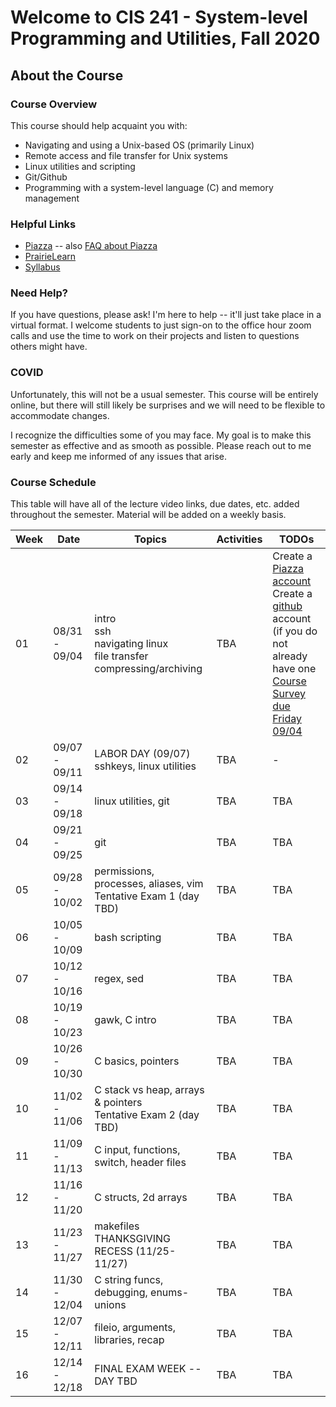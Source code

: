 # Welcome to CIS 241 - System-level Programming and Utilities, Fall 2020

## About the Course

### Course Overview
This course should help acquaint you with:

* Navigating and using a Unix-based OS (primarily Linux)
* Remote access and file transfer for Unix systems
* Linux utilities and scripting
* Git/Github
* Programming with a system-level language (C) and memory management

### Helpful Links

* [Piazza](https://piazza.com/class/kdru22j5k4n3si) -- also [FAQ about Piazza](piazza-faq.md)
* [PrairieLearn](https://prairielearn.engr.illinois.edu/)
* [Syllabus](syllabus.md)

### Need Help?
If you have questions, please ask!  I'm here to help -- it'll
just take place in a virtual format.  I welcome students
to just sign-on to the office hour zoom calls and use the time
to work on their projects and listen to questions others might have.

### COVID
Unfortunately, this will not be a usual semester.  This course
will be entirely online, but there will still likely be
surprises and we will need to be flexible to accommodate changes.

I recognize the difficulties some of you may face.
My goal is to make this semester as effective and as smooth
as possible.  Please reach out to me early and keep me informed
of any issues that arise.


### Course Schedule
This table will have all of the lecture video links, due dates, etc.
added throughout the semester.  Material will be added on a weekly basis.

| Week | Date          | Topics | Activities | TODOs |
| ---- | ------------- | ------ | ---------- | --------- |
|  01  | 08/31 - 09/04 | intro <br> ssh <br> navigating linux <br> file transfer <br> compressing/archiving | TBA | Create a [Piazza account](https://piazza.com/class/kdru22j5k4n3si) <br> Create a [github](https://github.com/) account (if you do not already have one <br> [Course Survey due Friday 09/04](https://forms.gle/zoiNaFCJq5PJeFea7) |
|  02  | 09/07 - 09/11 | LABOR DAY (09/07) sshkeys, linux utilities | TBA | - |
|  03  | 09/14 - 09/18 | linux utilities, git| TBA | TBA |
|  04  | 09/21 - 09/25 | git | TBA | TBA |
|  05  | 09/28 - 10/02 | permissions, processes, aliases, vim <br> Tentative Exam 1 (day TBD) | TBA | TBA |
|  06  | 10/05 - 10/09 | bash scripting | TBA | TBA |
|  07  | 10/12 - 10/16 | regex, sed | TBA | TBA |
|  08  | 10/19 - 10/23 | gawk, C intro| TBA | TBA |
|  09  | 10/26 - 10/30 | C basics, pointers | TBA | TBA |
|  10  | 11/02 - 11/06 | C stack vs heap, arrays & pointers <br> Tentative Exam 2 (day TBD) | TBA | TBA |
|  11  | 11/09 - 11/13 | C input, functions, switch, header files | TBA | TBA |
|  12  | 11/16 - 11/20 | C structs, 2d arrays| TBA | TBA |
|  13  | 11/23 - 11/27 | makefiles <br> THANKSGIVING RECESS (11/25-11/27) | TBA | TBA |
|  14  | 11/30 - 12/04 | C string funcs, debugging, enums-unions | TBA | TBA |
|  15  | 12/07 - 12/11 | fileio, arguments, libraries, recap | TBA | TBA |
|  16  | 12/14 - 12/18 | FINAL EXAM WEEK -- DAY TBD | TBA | TBA |
